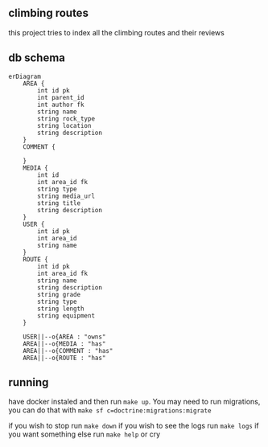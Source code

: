 ## climbing routes
this project tries to index all the climbing routes and their reviews

## db schema
```mermaid
erDiagram
    AREA {
        int id pk
        int parent_id 
        int author fk 
        string name
        string rock_type
        string location
        string description
    }
    COMMENT {

    }
    MEDIA {
        int id
        int area_id fk
        string type
        string media_url
        string title
        string description
    } 
    USER {
        int id pk
        int area_id
        string name 
    }
    ROUTE {
        int id pk
        int area_id fk
        string name
        string description
        string grade
        string type
        string length
        string equipment
    }

    USER||--o{AREA : "owns"
    AREA||--o{MEDIA : "has"
    AREA||--o{COMMENT : "has"
    AREA||--o{ROUTE : "has"
```



## running 
have docker instaled and then run `make up`. You may need to run migrations, you can do that with `make sf c=doctrine:migrations:migrate`


if you wish to stop run `make down`
if you wish to see the logs run `make logs`
if you want something else run `make help` or cry